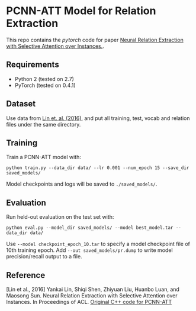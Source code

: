 PCNN-ATT Model for Relation Extraction
=========================

This repo contains the *pytorch* code for paper [Neural Relation Extraction with Selective Attention over Instances.](http://nlp.csai.tsinghua.edu.cn/~lyk/publications/acl2016_nre.pdf).

## Requirements

- Python 2 (tested on 2.7)
- PyTorch (tested on 0.4.1)


## Dataset
Use data from [Lin et. al. (2016)](https://github.com/thunlp/NRE/blob/master/data.zip), and put all training, test, vocab and relation files under the same directory.


## Training

Train a PCNN-ATT model with:
```
python train.py --data_dir data/ --lr 0.001 --num_epoch 15 --save_dir saved_models/
```

Model checkpoints and logs will be saved to `./saved_models/`.

## Evaluation

Run held-out evaluation on the test set with:
```
python eval.py --model_dir saved_models/ --model best_model.tar --data_dir data/
```

Use `--model checkpoint_epoch_10.tar` to specify a model checkpoint file of 10th training epoch. Add `--out saved_models/pr.dump` to write model precision/recall output to a file.

## Reference
[Lin et al., 2016] Yankai Lin, Shiqi Shen, Zhiyuan Liu, Huanbo Luan, and Maosong Sun. Neural Relation Extraction with Selective Attention over Instances. In Proceedings of ACL.
[Original C++ code for PCNN-ATT](https://github.com/thunlp/NRE)






















